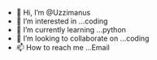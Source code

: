 - 👋 Hi, I’m @Uzzimanus
- 👀 I’m interested in ...coding
- 🌱 I’m currently learning ...python
- 💞️ I’m looking to collaborate on ...coding
- 📫 How to reach me ...Email

<!---
Uzzimanus/Uzzimanus is a ✨ special ✨ repository because its `README.md` (this file) appears on your GitHub profile.
You can click the Preview link to take a look at your changes.
--->
